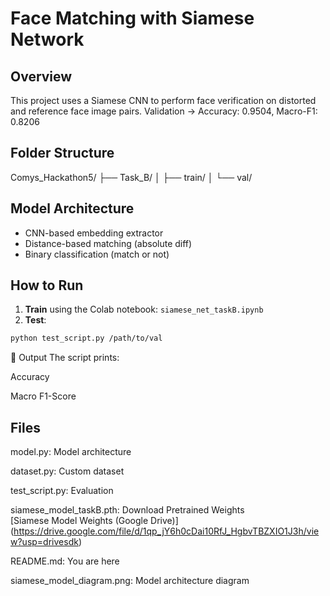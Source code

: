 # Face Matching with Siamese Network

##  Overview
This project uses a Siamese CNN to perform face verification on distorted and reference face image pairs.
Validation → Accuracy: 0.9504, Macro-F1: 0.8206

##  Folder Structure
Comys_Hackathon5/
├── Task_B/
│ ├── train/
│ └── val/



##  Model Architecture
- CNN-based embedding extractor
- Distance-based matching (absolute diff)
- Binary classification (match or not)

##  How to Run

1. **Train** using the Colab notebook: `siamese_net_taskB.ipynb`
2. **Test**:
```bash
python test_script.py /path/to/val
```
🧾 Output
The script prints:

Accuracy

Macro F1-Score

## Files
model.py: Model architecture

dataset.py: Custom dataset

test_script.py: Evaluation

siamese_model_taskB.pth:  Download Pretrained Weights  
[Siamese Model Weights (Google Drive)] (https://drive.google.com/file/d/1qp_jY6h0cDai10RfJ_HgbvTBZXIO1J3h/view?usp=drivesdk)

README.md: You are here

siamese_model_diagram.png: Model architecture diagram

